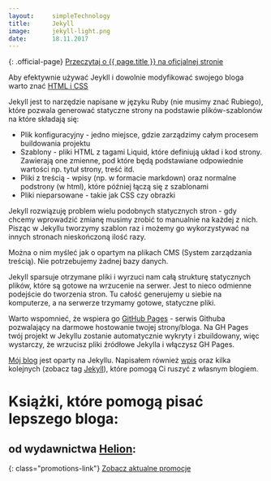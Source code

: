 ```yaml
---
layout:     simpleTechnology
title:      Jekyll
image:      jekyll-light.png
date:       18.11.2017
---
```


{: .official-page}
[Przeczytaj o {{ page.title }} na oficjalnej stronie](https://jekyllrb.com/)

Aby efektywnie używać Jeykll i dowolnie modyfikować swojego bloga warto znać [HTML i CSS](/technologie/html&css)

Jekyll jest to narzędzie napisane w języku Ruby (nie musimy znać Rubiego), które pozwala generować statyczne strony na podstawie plików-szablonów na które składają się:

- Plik konfiguracyjny - jedno miejsce, gdzie zarządzimy całym procesem buildowania projektu
- Szablony - pliki HTML z tagami Liquid, które definiują układ i kod strony. Zawierają one zmienne, pod które będą podstawiane odpowiednie wartości np. tytuł strony, treść itd.
- Pliki z treścią - wpisy (np. w formacie markdown) oraz normalne podstrony (w html), które później łączą się z szablonami
- Pliki nieparsowane - takie jak CSS czy obrazki

Jekyll rozwiązuję problem wielu podobnych statycznych stron - gdy chcemy wprowadzić zmianę musimy zrobić to manualnie na każdej z nich. Pisząc w Jekyllu tworzymy szablon raz i możemy go wykorzystywać na innych stronach nieskończoną ilość razy.

Można o nim myśleć jak o opartym na plikach CMS (System zarządzania treścią). Nie potrzebujemy żadnej bazy danych.

Jekyll sparsuje otrzymane pliki i wyrzuci nam całą strukturę statycznych plików, które są gotowe na wrzucenie na serwer. Jest to nieco odmienne podejście do tworzenia stron. Tu całość generujemy u siebie na komputerze, a na serwerze trzymamy gotowe, statyczne pliki.
 
Warto wspomnieć, że wspiera go [GitHub Pages](https://pages.github.com/) - serwis Githuba pozwalający na darmowe hostowanie twojej strony/bloga. Na GH Pages twój projekt w Jekyllu zostanie automatycznie wykryty i zbuildowany, więc wystarczy, że wrzucisz pliki źródłowe Jekylla i włączysz GH Pages.

[Mój blog](https://devcave.pl/) jest oparty na Jekyllu. Napisałem również [wpis](https://devcave.pl/dajsiepoznac2017/jekyll/2017/03/04/instalacja-jekyll/) oraz kilka kolejnych (zobacz tag [Jekyll](https://devcave.pl/archive/#jekyll)), które pomogą Ci ruszyć z własnym blogiem.

# Książki, które pomogą pisać lepszego bloga:
## od wydawnictwa [Helion](https://helion.pl/view/9102Q):

{: class="promotions-link"}
[Zobacz aktualne promocje](https://helion.pl/page/9102Q/promocje)


<div class="book">
    <script src="https://helion.pl/plugins/new/ksiazkasm.phi?id=jazabl&nr=9102Q&size=181&utf8=1"></script>
</div>

<div class="book">
    <script src="https://helion.pl/plugins/new/ksiazkasm.phi?id=prblog&nr=9102Q&size=181&utf8=1"></script>
</div>

<div class="book">
    <script src="https://helion.pl/plugins/new/ksiazkasm.phi?id=magslo&nr=9102Q&size=181&utf8=1"></script>
</div>
